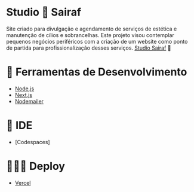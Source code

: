 
# Studio 💛 Sairaf

Site criado para divulgação e agendamento de serviços de estética e manutenção de cílios e sobrancelhas. Este projeto visou contemplar pequenos negócios periféricos com a criação de um website como ponto de partida para profissionalização desses serviços.
[Studio Sairaf](https://www.studiosairaf.com.br) 💛

# 🔧 Ferramentas de Desenvolvimento

- [Node.js](https://nodejs.org/pt)
- [Next.js](https://nextjs.org/)
- [Nodemailer](https://www.nodemailer.com/)

# 🤖 IDE

- [Codespaces]

# 🧑🏻‍💻 Deploy

- [Vercel](https://vercel.com/)

